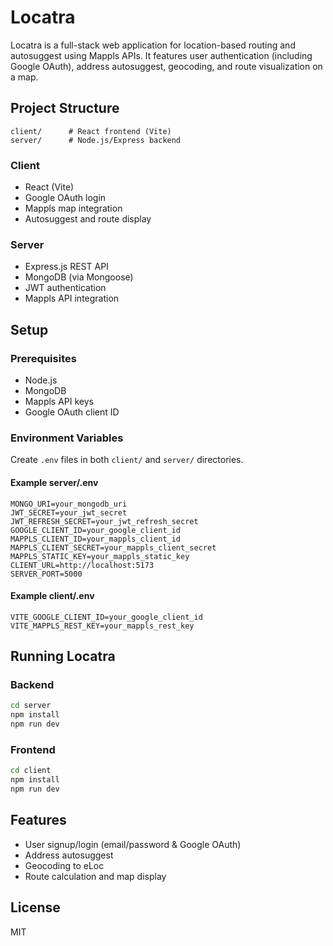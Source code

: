 # Locatra

Locatra is a full-stack web application for location-based routing and autosuggest using Mappls APIs. It features user authentication (including Google OAuth), address autosuggest, geocoding, and route visualization on a map.

## Project Structure

```
client/      # React frontend (Vite)
server/      # Node.js/Express backend
```

### Client

- React (Vite)
- Google OAuth login
- Mappls map integration
- Autosuggest and route display

### Server

- Express.js REST API
- MongoDB (via Mongoose)
- JWT authentication
- Mappls API integration

## Setup

### Prerequisites

- Node.js
- MongoDB
- Mappls API keys
- Google OAuth client ID

### Environment Variables

Create `.env` files in both `client/` and `server/` directories.

#### Example server/.env

```
MONGO_URI=your_mongodb_uri
JWT_SECRET=your_jwt_secret
JWT_REFRESH_SECRET=your_jwt_refresh_secret
GOOGLE_CLIENT_ID=your_google_client_id
MAPPLS_CLIENT_ID=your_mappls_client_id
MAPPLS_CLIENT_SECRET=your_mappls_client_secret
MAPPLS_STATIC_KEY=your_mappls_static_key
CLIENT_URL=http://localhost:5173
SERVER_PORT=5000
```

#### Example client/.env

```
VITE_GOOGLE_CLIENT_ID=your_google_client_id
VITE_MAPPLS_REST_KEY=your_mappls_rest_key
```

## Running Locatra

### Backend

```sh
cd server
npm install
npm run dev
```

### Frontend

```sh
cd client
npm install
npm run dev
```

## Features

- User signup/login (email/password & Google OAuth)
- Address autosuggest
- Geocoding to eLoc
- Route calculation and map display

## License

MIT
